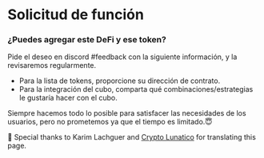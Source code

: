 # Solicitud de función

### ¿Puedes agregar este DeFi y ese token?

Pide el deseo en discord \#feedback con la siguiente información, y la revisaremos regularmente. 

* Para la lista de tokens, proporcione su dirección de contrato. 
* Para la integración del cubo, comparta qué combinaciones/estrategias le gustaría hacer con el cubo.

Siempre hacemos todo lo posible para satisfacer las necesidades de los usuarios, pero no prometemos ya que el tiempo es limitado.😇 



🧊 Special thanks to Karim Lachguer and [Crypto Lunatico](https://www.youtube.com/c/CryptoLunatico) for translating this page.



